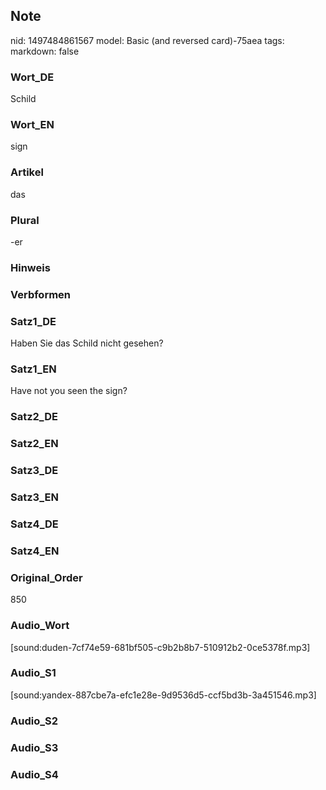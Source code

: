 ## Note
nid: 1497484861567
model: Basic (and reversed card)-75aea
tags: 
markdown: false

### Wort_DE
Schild

### Wort_EN
sign

### Artikel
das

### Plural
-er

### Hinweis


### Verbformen


### Satz1_DE
Haben Sie das Schild nicht gesehen?

### Satz1_EN
Have not you seen the sign?

### Satz2_DE


### Satz2_EN


### Satz3_DE


### Satz3_EN


### Satz4_DE


### Satz4_EN


### Original_Order
850

### Audio_Wort
[sound:duden-7cf74e59-681bf505-c9b2b8b7-510912b2-0ce5378f.mp3]

### Audio_S1
[sound:yandex-887cbe7a-efc1e28e-9d9536d5-ccf5bd3b-3a451546.mp3]

### Audio_S2


### Audio_S3


### Audio_S4

